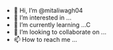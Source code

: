 - 👋 Hi, I’m @mitaliwagh04
- 👀 I’m interested in ...
- 🌱 I’m currently learning ...C
- 💞️ I’m looking to collaborate on ...
- 📫 How to reach me ...

<!---
mitaliwagh04/mitaliwagh04 is a ✨ special ✨ repository because its `README.md` (this file) appears on your GitHub profile.
You can click the Preview link to take a look at your changes.
--->
